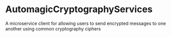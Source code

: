 # AutomagicCryptographyServices
A microservice client for allowing users to send encrypted messages to one another using common cryptography ciphers
